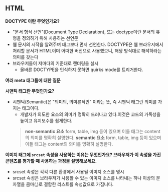 ## HTML

**DOCTYPE 이란 무엇인가요?**

-   "문서 형식 선언"(Document Type Declaration), 또는 doctype이란 문서의 유형을 정의하기 위해 사용하는 선언문
-   웹 문서의 시작을 알려주며 태그보다 먼저 선언한다. DOCTYPE은 웹 브라우저에서 처리할 문서가 HTML이며 어떠한 버전으로 사용했으니, 해당 방식대로 해석하라는 의미를 갖는다
-   브라우저들이 저마다의 기준대로 랜더링을 실시
    -   올바른 DOCTYPE을 인식하지 못하면 quirks mode를 트리거한다.

**여러 meta 태그들에 대한 질문**

**시맨틱 태그란 무엇인가요?**

-   시맨틱(Semantic)은 "의미의, 의미론적인" 이라는 뜻, 즉 시맨틱 태그란 의미를 가지는 태그이다.
    -   개발자가 의도한 요소의 의미가 명확히 드러나고 있다.이것은 코드의 가독성을 높이고 유지보수를 쉽게한다.
    > **non-semantic 요소**
    > form, table, img 등이 있으며 이들 태그는 content의 의미를 명확히 설명한다.
    **semantic 요소**
    form, table, img 등이 있으며 이들 태그는 content의 의미를 명확히 설명한다.
    >

**이미지 태그에 `srcset` 속성을 사용하는 이유는 무엇인가요? 브라우저가 이 속성을 가진 콘텐츠를 평가할 때 사용하는 과정을 설명해보세요.**

-   srcset 속성은 각각 다른 환경에서 사용될 이미지 소스를 명시
-   srcset 속성은 브라우저가 사용할 수 있는 이미지 소스를 나타내는 하나 이상의 문자열을 콤마(,)로 결합한 리스트를 속성값으로 가집니다.
